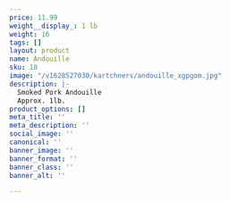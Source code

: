 ```yaml
---
price: 11.99
weight__display_: 1 lb
weight: 16
tags: []
layout: product
name: Andouille
sku: 18
image: "/v1628527030/kartchners/andouille_xgpgom.jpg"
description: |-
  Smoked Pork Andouille
  Approx. 1lb.
product_options: []
meta_title: ''
meta_description: ''
social_image: ''
canonical: ''
banner_image: ''
banner_format: ''
banner_class: ''
banner_alt: ''

---
```

